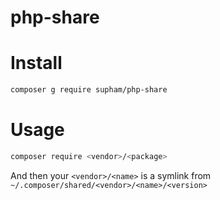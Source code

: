 # php-share

# Install
```bash
composer g require supham/php-share
```

# Usage
```bash
composer require <vendor>/<package>
```
And then your `<vendor>/<name>` is a symlink from `~/.composer/shared/<vendor>/<name>/<version>`
